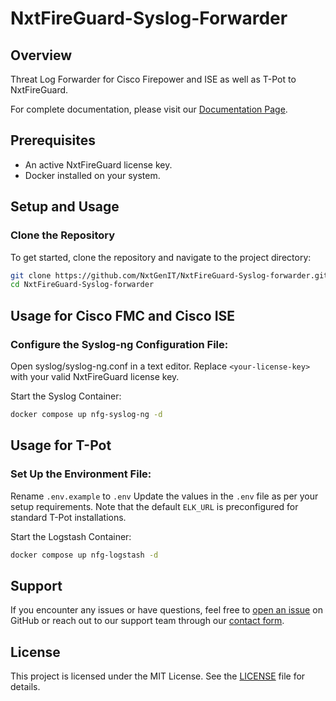 # NxtFireGuard-Syslog-Forwarder

## Overview
Threat Log Forwarder for Cisco Firepower and ISE as well as T-Pot to NxtFireGuard.

For complete documentation, please visit our [Documentation Page](https://docs.nxtfireguard.de/docs/Hosts/syslog-forwarder).

## Prerequisites
- An active NxtFireGuard license key.
- Docker installed on your system.

## Setup and Usage

### Clone the Repository
To get started, clone the repository and navigate to the project directory:

```sh
git clone https://github.com/NxtGenIT/NxtFireGuard-Syslog-forwarder.git
cd NxtFireGuard-Syslog-forwarder
```

## Usage for Cisco FMC and Cisco ISE

### Configure the Syslog-ng Configuration File:
Open syslog/syslog-ng.conf in a text editor.
Replace `<your-license-key>` with your valid NxtFireGuard license key.

Start the Syslog Container:

```sh
docker compose up nfg-syslog-ng -d
```

## Usage for T-Pot

### Set Up the Environment File:
Rename `.env.example` to `.env`
Update the values in the `.env` file as per your setup requirements. Note that the default `ELK_URL` is preconfigured for standard T-Pot installations.

Start the Logstash Container:

```sh
docker compose up nfg-logstash -d
```

## Support
If you encounter any issues or have questions, feel free to [open an issue](https://github.com/NxtGenIT/NxtFireGuard-Syslog-forwarder/issues) on GitHub or reach out to our support team through our [contact form](https://nxtfireguard.de/pages/contact-form?topic=support).

## License
This project is licensed under the MIT License. See the [LICENSE](LICENSE) file for details.

